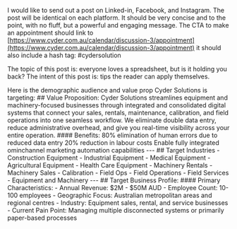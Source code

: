 
I would like to send out a post on Linked-in, Facebook, and Instagram. The post will be identical on each platform. It should be very concise and to the point, with no fluff, but a powerful and engaging message. The CTA to make an appointment should link to [https://www.cyder.com.au/calendar/discussion-3/appointment](https://www.cyder.com.au/calendar/discussion-3/appointment)
it should also include a hash tag: #cydersolution 

The topic of this post is: everyone loves a spreadsheet, but is it holding you back?
The intent of this post is: tips the reader can apply themselves.

Here is the demographic audience and value prop Cyder Solutions is targeting: ## Value Proposition: Cyder Solutions streamlines equipment and machinery-focused businesses through integrated and consolidated digital systems that connect your sales, rentals, maintenance, calibration, and field operations into one seamless workflow. We eliminate double data entry, reduce administrative overhead, and give you real-time visibility across your entire operation. #### Benefits: 80% elimination of human errors due to reduced data entry 20% reduction in labour costs Enable fully integrated ominchannel marketing automation capabilities --- ## Target Industries - Construction Equipment - Industrial Equipment - Medical Equipment - Agricultural Equipment - Health Care Equipment - Machinery Rentals - Machinery Sales - Calibration - Field Ops - Field Operations - Field Services - Equipment and Machinery --- ## Target Business Profile: #### Primary Characteristics: - Annual Revenue: $2M - $50M AUD - Employee Count: 10-100 employees - Geographic Focus: Australian metropolitan areas and regional centres - Industry: Equipment sales, rental, and service businesses - Current Pain Point: Managing multiple disconnected systems or primarily paper-based processes
